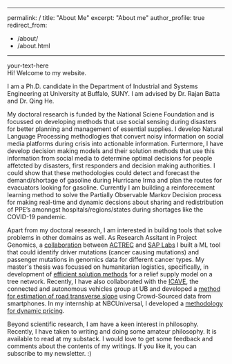 
---
permalink: /
title: "About Me"
excerpt: "About me"
author_profile: true
redirect_from: 
  - /about/
  - /about.html
---


<div style="text-align: justify"> your-text-here </div>
Hi! Welcome to my website.

I am a Ph.D. candidate in the Department of Industrial and Systems Engineering at University at Buffalo, SUNY. I am advised by Dr. Rajan Batta and Dr. Qing He.

My doctoral research is funded by the National Sciene Foundation and is focussed on developing methods that use social sensing during disasters for better planning and management of essential supplies. I develop Natural Language Processing methodlogies that convert noisy information on social media platforms during crisis into actionable information. Furtermore, I have develop decision making models and their solution methods that use this information from social media to determine optimal decisions for people affetcted by disasters, first responders and decision making authorities. I could show that these methodologies could detect and forecast the demand/shortage of gasoline during Hurricane Irma and plan the routes for evacuators looking for gasoline. Currently I am building a reinforecement learning method to solve the Partially Observable Markov Decision process for making real-time and dynamic decsions about sharing and redistribution of PPE’s amonngst hospitals/regions/states during shortages like the COVID-19 pandemic.


Apart from my doctoral research, I am interested in building tools that solve problems in other domains as well. As Research Assitant in Project Genomics, a [collaboration](https://www.gadgetsnow.com/it-services/SAPs-maiden-India-product-to-go-global/articleshow/39889394.cms) between [ACTREC](https://actrec.gov.in/home) and [SAP Labs](https://www.sap.com/india/about.saplabsindia.html) I built a ML tool that could identify driver mutations (cancer causing mutations) and passenger mutations in genomics data for different cancer types. My master's thesis was focussed on humanitarian logistics, specifically, in development of [efficient solution methods](https://akrm3008.github.io/publications/paper2/) for a relief supply model on a tree network. Recently, I have also collaborated with the [ICAVE](https://icave2.cse.buffalo.edu/index.htm), the connected and autonomous vehicles group at UB and developed a [method for estimation of road transverse slope](https://akrm3008.github.io/publications/paper3/) using Crowd-Sourced data from smartphones. In my internship at NBCUniversal, I developed a [methodology for dynamic pricing](https://akrm3008.github.io/talks/2019-10-26-talk-6).

Beyond scientific research, I am have a keen interest in philosophy. Recently, I have taken to writing and doing some amateur philosophy. It is available to read at my substack. I would love to get some feedback and comments about the contents of my writings. If you like it, you can subscribe to my newsletter. :)

